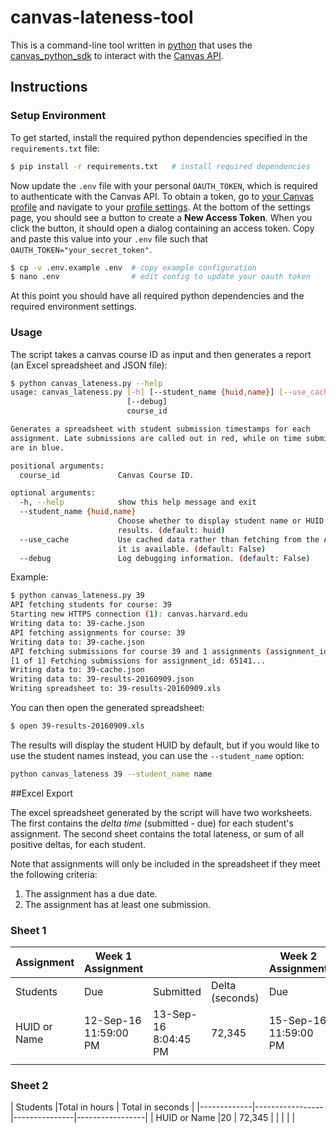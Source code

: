 # canvas-lateness-tool

This is a command-line tool written in [python](https://www.python.org/) that uses the [canvas_python_sdk](https://github.com/penzance/canvas_python_sdk) to interact with the [Canvas API](https://canvas.instructure.com/doc/api/index.html).

## Instructions

### Setup Environment

To get started, install the required python dependencies specified in the `requirements.txt` file:

```sh
$ pip install -r requirements.txt   # install required dependencies
```

Now update the `.env` file with your personal `OAUTH_TOKEN`, which is required to authenticate with the Canvas API. To obtain a token, go to [your Canvas profile](https://canvas.harvard.edu/profile) and navigate to your [profile settings](https://canvas.harvard.edu/profile/settings). At the bottom of the settings page, you should see a button to create a **New Access Token**. When you click the button, it should open a dialog containing an access token. Copy and paste this value into your `.env` file such that `OAUTH_TOKEN="your_secret_token"`.

```sh
$ cp -v .env.example .env  # copy example configuration
$ nano .env                # edit config to update your oauth token
```

At this point you should have all required python dependencies and the required environment settings.

### Usage

The script takes a canvas course ID as input and then generates a report (an Excel spreadsheet and JSON file):

```sh
$ python canvas_lateness.py --help
usage: canvas_lateness.py [-h] [--student_name {huid,name}] [--use_cache]
                          [--debug]
                          course_id

Generates a spreadsheet with student submission timestamps for each
assignment. Late submissions are called out in red, while on time submissions
are in blue.

positional arguments:
  course_id             Canvas Course ID.

optional arguments:
  -h, --help            show this help message and exit
  --student_name {huid,name}
                        Choose whether to display student name or HUID in the
                        results. (default: huid)
  --use_cache           Use cached data rather than fetching from the API, if
                        it is available. (default: False)
  --debug               Log debugging information. (default: False)
```

Example:

```sh
$ python canvas_lateness.py 39
API fetching students for course: 39
Starting new HTTPS connection (1): canvas.harvard.edu
Writing data to: 39-cache.json
API fetching assignments for course: 39
Writing data to: 39-cache.json
API fetching submissions for course 39 and 1 assignments (assignment_ids: 65141)
[1 of 1] Fetching submissions for assignment_id: 65141...
Writing data to: 39-cache.json
Writing data to: 39-results-20160909.json
Writing spreadsheet to: 39-results-20160909.xls
```

You can then open the generated spreadsheet:

```sh
$ open 39-results-20160909.xls
```

The results will display the student HUID by default, but if you would like to use the student names instead, you can use the `--student_name` option:

```sh
python canvas_lateness 39 --student_name name
```

##Excel Export

The excel spreadsheet generated by the script will have two worksheets. The first contains the _delta time_ (submitted - due) for each student's assignment. The second sheet contains the total lateness, or sum of all positive deltas, for each student. 

Note that assignments will only be included in the spreadsheet if they meet the following criteria:

1. The assignment has a due date.
2. The assignment has at least one submission.

### Sheet 1

| Assignment  | Week 1 Assignment    |                      |                 | Week 2 Assignment    |                      |                 |
|-------------|----------------------|----------------------|-----------------|----------------------|----------------------|-----------------|
| Students    | Due                  | Submitted            | Delta (seconds) | Due                  | Submitted            | Delta (seconds) |
| HUID or Name | 12-Sep-16 11:59:00 PM | 13-Sep-16 8:04:45 PM | 72,345           | 15-Sep-16 11:59:00 PM | 03-Sep-16 5:52:31 PM | -1,058,789          |
|             |                      |                      |                 |                      |                      |                 |

### Sheet 2

| Students    |Total in hours | Total in seconds |
|-------------|-----------------|---------------|-----------------|
| HUID or Name |20            | 72,345          |
|             |               |                 |
